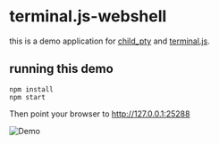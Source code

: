 terminal.js-webshell
====================

this is a demo application for [child_pty](https://github.com/Gottox/child_pty) and [terminal.js](https://github.com/Gottox/terminal.js).

running this demo
-----------------

```
npm install
npm start
```

Then point your browser to http://127.0.0.1:25288

![Demo](https://raw.githubusercontent.com/Gottox/terminal.js-webshell/master/demo.gif)
